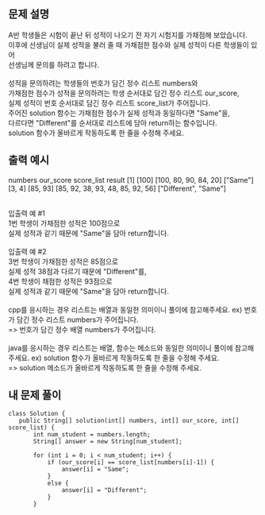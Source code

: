 ## 문제 설명
A반 학생들은 시험이 끝난 뒤 성적이 나오기 전 자기 시험지를 가채점해 보았습니다.<br>
이후에 선생님이 실제 성적을 불러 줄 때 가채점한 점수와 실제 성적이 다른 학생들이 있어<br>
선생님께 문의를 하려고 합니다.
<br><br>
성적을 문의하려는 학생들의 번호가 담긴 정수 리스트 numbers와<br>
가채점한 점수가 성적을 문의하려는 학생 순서대로 담긴 정수 리스트 our_score,<br>
실제 성적이 번호 순서대로 담긴 정수 리스트 score_list가 주어집니다.<br>
주어진 solution 함수는 가채점한 점수가 실제 성적과 동일하다면 "Same"을,<br>
다르다면 "Different"를 순서대로 리스트에 담아 return하는 함수입니다.<br>
solution 함수가 올바르게 작동하도록 한 줄을 수정해 주세요.<br>

## 출력 예시
numbers	    our_score	          score_list	                   result
[1]	          [100]	      [100, 80, 90, 84, 20]   	          ["Same"]
[3, 4]	     [85, 93]	[85, 92, 38, 93, 48, 85, 92, 56]	["Different", "Same"]

<br>
입출력 예 #1<br>
1번 학생이 가채점한 성적은 100점으로 <br>
실제 성적과 같기 때문에 "Same"을 담아 return합니다.<br>
<br>
입출력 예 #2<br>
3번 학생이 가채점한 성적은 85점으로<br>
실제 성적 38점과 다르기 때문에 "Different"를,<br>
4번 학생이 채점한 성적은 93점으로<br>
실제 성적과 같기 때문에 "Same"을 담아 return합니다.<br><br>
cpp를 응시하는 경우 리스트는 배열과 동일한 의미이니 풀이에 참고해주세요.
ex) 번호가 담긴 정수 리스트 numbers가 주어집니다.<br>
 => 번호가 담긴 정수 배열 numbers가 주어집니다.
<br><br>
java를 응시하는 경우 리스트는 배열, 함수는 메소드와 동일한 의미이니 풀이에 참고해주세요.
ex) solution 함수가 올바르게 작동하도록 한 줄을 수정해 주세요.<br>
 => solution 메소드가 올바르게 작동하도록 한 줄을 수정해 주세요.

 ## 내 문제 풀이
 ```
 class Solution {
    public String[] solution(int[] numbers, int[] our_score, int[] score_list) {
        int num_student = numbers.length;
        String[] answer = new String[num_student];

        for (int i = 0; i < num_student; i++) {
            if (our_score[i] == score_list[numbers[i]-1]) {
                answer[i] = "Same";
            }
            else {
                answer[i] = "Different";
            }
        }
```

